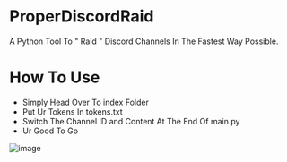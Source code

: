 # ProperDiscordRaid
A Python Tool To " Raid " Discord Channels In The Fastest Way Possible.

# How To Use
- Simply Head Over To index Folder
- Put Ur Tokens In tokens.txt
- Switch The Channel ID and Content At The End Of main.py
- Ur Good To Go

![image](https://github.com/user-attachments/assets/b7347d19-e39f-4c04-8e5f-44c7ae286749)
